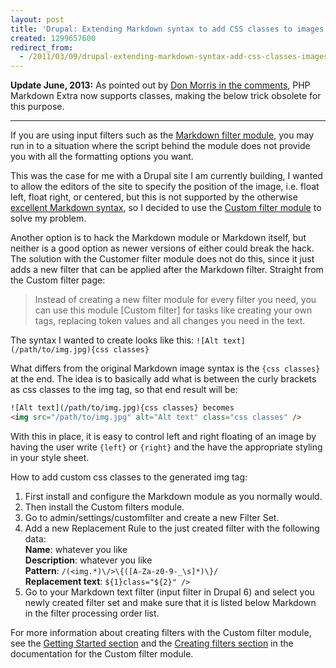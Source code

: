 ```yaml
---
layout: post
title: 'Drupal: Extending Markdown syntax to add CSS classes to images'
created: 1299657600
redirect_from:
  - /2011/03/09/drupal-extending-markdown-syntax-add-css-classes-images
---
```

**Update June, 2013:** As pointed out by [Don Morris in the comments](http://egilhansen.com/2011/03/09/drupal-extending-markdown-syntax-add-css-classes-images#comment-920241107), PHP Markdown Extra now supports classes, making the below trick obsolete for this purpose.

---------

If you are using input filters such as the [Markdown filter module](http://drupal.org/project/markdown), you may run in to a situation where the script behind the module does not provide you with all the formatting options you want.

<!--break-->

This was the case for me with a Drupal site I am currently building, I wanted to allow the editors of the site to specify the position of the image, i.e. float left, float right, or centered, but this is not supported by the otherwise [excellent Markdown syntax](http://daringfireball.net/projects/markdown/syntax), so I decided to use the [Custom filter module](http://drupal.org/project/customfilter) to solve my problem.

Another option is to hack the Markdown module or Markdown itself, but neither is a good option as newer versions of either could break the hack. The solution with the Customer filter module does not do this, since it just adds a new filter that can be applied after the Markdown filter. Straight from the Custom filter page:

> Instead of creating a new filter module for every filter you need, you can use this module [Custom filter] for tasks like creating your own tags, replacing token values and all changes you need in the text.

The syntax I wanted to create looks like this: `![Alt text](/path/to/img.jpg){css classes}`

What differs from the original Markdown image syntax is the `{css classes}` at the end. The idea is to basically add what is between the curly brackets as css classes to the img tag, so that end result will be:

~~~html
![Alt text](/path/to/img.jpg){css classes} becomes
<img src="/path/to/img.jpg" alt="Alt text" class="css classes" />
~~~

With this in place, it is easy to control left and right floating of an image by having the user write `{left}` or `{right}` and the have the appropriate styling in your style sheet.

How to add custom css classes to the generated img tag:

1. First install and configure the Markdown module as you normally would.
2. Then install the Custom filters module.
3. Go to admin/settings/customfilter and create a new Filter Set.
4. Add a new Replacement Rule to the just created filter with the following data:  
**Name**: whatever you like  
**Description**: whatever you like  
**Pattern**: `/(<img.*)\/>\{([A-Za-z0-9-_\s]*)\}/`  
**Replacement text**: `${1}class="${2}" />`
5. Go to your Markdown text filter (input filter in Drupal 6) and select you newly created filter set and make sure that it is listed below Markdown in the filter processing order list.

For more information about creating filters with the Custom filter module, see the [Getting Started section](http://drupal.org/node/210551) and the [Creating filters section](http://drupal.org/node/210553) in the documentation for the Custom filter module.
